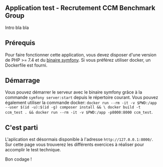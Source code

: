 Application test - Recrutement CCM Benchmark Group
--------------------------------------------------

Intro bla bla

## Prérequis

Pour faire fonctionner cette application, vous devez disposer d'une version de PHP >= 7.4 et du
[binaire symfony](https://symfony.com/download). Si vous préférez utiliser docker, un Dockerfile est fourni.

## Démarrage

Vous pouvez démarrer le serveur avec le binaire symfony grâce à la commande `symfony server:start` depuis le répertoire courant.
Vous pouvez également utiliser la commande docker: `docker run --rm -it -v $PWD:/app --user $(id -u):$(id -g) composer install && \
docker build -t ccm_test . && docker run --rm -it -v $PWD:/app -p8000:8000 ccm_test`.

## C'est parti

L'aplication est désormais disponible à l'adresse `http://127.0.0.1:8000/`. Sur cette page vous trouverez les différents
exercices à réaliser pour accomplir le test technique.

Bon codage !